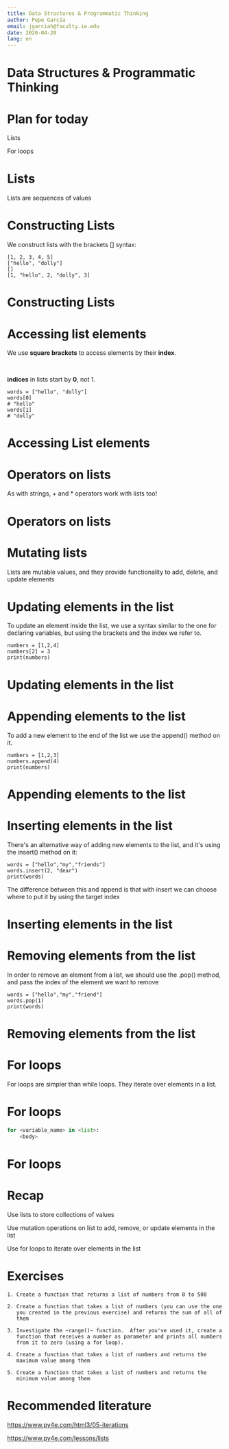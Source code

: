 ```yaml
---
title: Data Structures & Programmatic Thinking
author: Pepe García
email: jgarciah@faculty.ie.edu
date: 2020-04-20
lang: en
---
```


Data Structures & Programmatic Thinking
=======================================


Plan for today
==============

Lists

For loops

Lists
=====

Lists are sequences of values


Constructing Lists
==================

We construct lists with the brackets \[\] syntax:

    [1, 2, 3, 4, 5]
    ["hello", "dolly"]
    []
    [1, "hello", 2, "dolly", 3]

Constructing Lists
==================

Accessing list elements
=======================

We use **square brackets** to access elements by their **index**.

 

**indices** in lists start by **0**, not 1.

    words = ["hello", "dolly"]
    words[0]
    # "hello"
    words[1]
    # "dolly"

Accessing List elements
=======================

Operators on lists
==================

As with strings, + and \* operators work with lists too!

Operators on lists
==================

Mutating lists
==============

Lists are mutable values, and they provide functionality to add, delete,
and update elements

Updating elements in the list
=============================

To update an element inside the list, we use a syntax similar to the one
for declaring variables, but using the brackets and the index we refer
to.

    numbers = [1,2,4]
    numbers[2] = 3
    print(numbers)

Updating elements in the list
=============================

Appending elements to the list
==============================

To add a new element to the end of the list we use the append() method
on it.

    numbers = [1,2,3]
    numbers.append(4)
    print(numbers)

Appending elements to the list
==============================

Inserting elements in the list
==============================

There\'s an alternative way of adding new elements to the list, and
it\'s using the insert() method on it:

    words = ["hello","my","friends"]
    words.insert(2, "dear")
    print(words)

The difference between this and append is that with insert we can choose
where to put it by using the target index

Inserting elements in the list
==============================

Removing elements from the list
===============================

In order to remove an element from a list, we should use the .pop()
method, and pass the index of the element we want to remove

    words = ["hello","my","friend"]
    words.pop(1)
    print(words)

Removing elements from the list
===============================

For loops
=========

For loops are simpler than while loops. They iterate over elements in a
list.

For loops
=========

```python
for <variable_name> in <list>:
    <body>
```

For loops
=========

Recap
=====

Use lists to store collections of values

Use mutation operations on list to add, remove, or update elements in
the list

Use for loops to iterate over elements in the list

Exercises
=========

``` {.lsl}
1. Create a function that returns a list of numbers from 0 to 500

2. Create a function that takes a list of numbers (you can use the one
   you created in the previous exercise) and returns the sum of all of
   them

3. Investigate the ~range()~ function.  After you've used it, create a
   function that receives a number as parameter and prints all numbers
   from it to zero (using a for loop).

4. Create a function that takes a list of numbers and returns the
   maximum value among them

5. Create a function that takes a list of numbers and returns the
   minimum value among them
```

Recommended literature
======================

<https://www.py4e.com/html3/05-iterations>

<https://www.py4e.com/lessons/lists>
